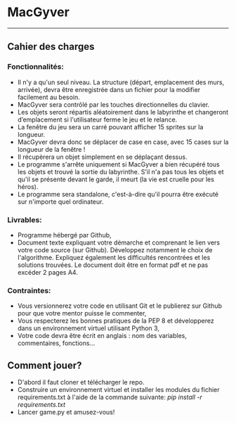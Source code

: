 # MacGyver
***

## Cahier des charges

### Fonctionnalités:
* Il n'y a qu'un seul niveau. La structure (départ, emplacement des murs, arrivée), devra être enregistrée dans un fichier pour la modifier facilement au besoin.
* MacGyver sera contrôlé par les touches directionnelles du clavier.
* Les objets seront répartis aléatoirement dans le labyrinthe et changeront d’emplacement si l'utilisateur ferme le jeu et le relance.
* La fenêtre du jeu sera un carré pouvant afficher 15 sprites sur la longueur.
* MacGyver devra donc se déplacer de case en case, avec 15 cases sur la longueur de la fenêtre !
* Il récupèrera un objet simplement en se déplaçant dessus.
* Le programme s'arrête uniquement si MacGyver a bien récupéré tous les objets et trouvé la sortie du labyrinthe. S'il n'a pas tous les objets et qu'il se présente devant le garde, il meurt (la vie est cruelle pour les héros).
* Le programme sera standalone, c'est-à-dire qu'il pourra être exécuté sur n'importe quel ordinateur.

### Livrables:
* Programme hébergé par Github,
* Document texte expliquant votre démarche et comprenant le lien vers votre code source (sur Github). Développez notamment le choix de l'algorithme. Expliquez également les difficultés rencontrées et les solutions trouvées. Le document doit être en format pdf et ne pas excéder 2 pages A4.

### Contraintes:
* Vous versionnerez votre code en utilisant Git et le publierez sur Github pour que votre mentor puisse le commenter,
* Vous respecterez les bonnes pratiques de la PEP 8 et développerez dans un environnement virtuel utilisant Python 3,
* Votre code devra être écrit en anglais : nom des variables, commentaires, fonctions...

## Comment jouer?

* D'abord il faut cloner et télécharger le repo.
* Construire un environnement virtuel et installer les modules du fichier requirements.txt à l'aide de la commande suivante:
_pip install -r requirements.txt_
* Lancer game.py et amusez-vous!
